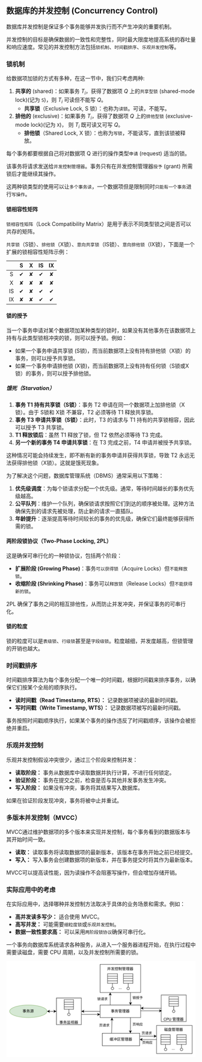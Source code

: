 ## 数据库的并发控制 (Concurrency Control) 
数据库并发控制是保证多个事务能够并发执行而不产生冲突的重要机制。

并发控制的目标是确保数据的一致性和完整性，同时最大限度地提高系统的吞吐量和响应速度。常见的并发控制方法包括`锁机制`、`时间戳排序`、`乐观并发控制`等。

### 锁机制

给数据项加锁的方式有多种，在这一节中，我们只考虑两种:

1. **共享的** (shared)：如果事务 $T_i$，获得了数据项 $Q$ 上的`共享型锁` (shared-mode lock)(记为 `S`)，则 $T_i$ 可读但不能写 $Q$。
   * **共享锁**（Exclusive Lock, S 锁）：也称为`读锁`。可读，不能写。
2. **排他的** (exclusive)：如果事务 $T_i$，获得了数据项 $Q$ 上的`排他型锁` (exclusive-mode lock)(记为 `X`)， 则 $T_i$ 既可读又可写 $Q$。
   * **排他锁**（Shared Lock, X 锁）：也称为`写锁`，不能读写，直到该锁被释放。

每个事务都要根据自己将对数据项 Q 进行的操作类型`申请` (request) 适当的锁。

该事务将请求发送给`并发控制管理器`。事务只有在并发控制管理器`授予` (grant) 所需锁后才能继续其操作。

这两种锁类型的使用可以让`多个事务读`，一个数据项但是限制同时`只能有一个事务`进行`写操作`。

#### 锁相容性矩阵

`锁相容性矩阵`（Lock Compatibility Matrix）是用于表示不同类型锁之间是否可以共存的矩阵。

`共享锁`（S锁）、`排他锁`（X锁）、`意向共享锁`（IS锁）、`意向排他锁`（IX锁），下面是一个扩展的锁相容性矩阵示例：

|        | S  | X  | IS | IX |
|:--------:|:----:|:----:|:----:|:----:|
| S      | ✔  | ✘  | ✔  | ✘  |
| X      | ✘  | ✘  | ✘  | ✘  |
| IS     | ✔  | ✘  | ✔  | ✔  |
| IX     | ✘  | ✘  | ✔  | ✔  |

#### 锁的授予

当一个事务申请对某个数据项加某种类型的锁时，如果没有其他事务在该数据项上持有与此类型锁相冲突的锁，则可以授予锁。例如：

* 如果一个事务申请共享锁 (S锁)，而当前数据项上没有持有排他锁（X锁）的事务，则可以授予共享锁。
* 如果一个事务申请排他锁 (X锁)，而当前数据项上没有持有任何锁（S锁或X锁）的事务，则可以授予排他锁。

##### 饿死（Starvation）

1. **事务 T1 持有共享锁（S锁）**：事务 T2 申请在同一个数据项上加排他锁（X锁）。由于 S锁和 X锁 不兼容，T2 必须等待 T1 释放共享锁。
2. **事务 T3 申请共享锁（S锁）**：此时，T3 的请求与 T1 持有的共享锁相容，因此可以授予 T3 共享锁。
3. **T1 释放锁后**：虽然 T1 释放了锁，但 T2 依然必须等待 T3 完成。
4. **另一个新的事务 T4 申请共享锁**：在 T3 完成之前，T4 申请并被授予共享锁。

这种情况可能会持续发生，即不断有新的事务申请并获得共享锁，导致 T2 永远无法获得排他锁（X锁）。这就是饿死现象。

为了解决这个问题，数据库管理系统（DBMS）通常采用以下策略：

1. **优先级调度**：为每个锁请求分配一个优先级。通常，等待时间越长的事务优先级越高。
2. **公平队列**：维护一个队列，确保锁请求按照它们到达的顺序被处理。这种方法确保先到的请求先被处理，防止新的请求一直插队。
3. **年龄提升**：逐渐提高等待时间较长的事务的优先级，确保它们最终能够获得所需的锁。

#### 两阶段锁协议（Two-Phase Locking, 2PL）

这是确保可串行化的一种锁协议，包括两个阶段：

* **扩展阶段 (Growing Phase)**：事务`可以获得锁`（Acquire Locks）但`不能释放锁`。
* **收缩阶段 (Shrinking Phase)**：事务可以`释放锁`（Release Locks）但`不能获得新的锁`。

2PL 确保了事务之间的相互排他性，从而防止并发冲突，并保证事务的可串行化。 ​

#### 锁的粒度

锁的粒度可以是`表级锁`、`行级锁`甚至是`字段级锁`。粒度越细，并发度越高，但锁管理的开销也越大。

### 时间戳排序

时间戳排序算法为每个事务分配一个唯一的时间戳，根据时间戳来排序事务，以确保它们按某个全局的顺序执行。

* **读时间戳（Read Timestamp, RTS）：** 记录数据项被读的最新时间戳。
* **写时间戳（Write Timestamp, WTS）：** 记录数据项被写的最新时间戳。

事务按照时间戳顺序执行，如果某个事务的操作违反了时间戳顺序，该操作会被拒绝并重启。

### 乐观并发控制

乐观并发控制假设冲突很少，通过三个阶段来控制并发：

* **读取阶段：** 事务从数据库中读取数据并执行计算，不进行任何锁定。
* **验证阶段：** 事务在提交之前，检查是否与其他并发事务发生冲突。
* **写入阶段：** 如果没有冲突，事务将其结果写入数据库。

如果在验证阶段发现冲突，事务将被中止并重试。

### 多版本并发控制（MVCC）

MVCC通过维护数据项的多个版本来实现并发控制，每个事务看到的数据版本与其开始时间一致。

* **读取：** 读取事务将读取数据项的最新版本，该版本在事务开始之前已经提交。
* **写入：** 写入事务会创建数据项的新版本，并在事务提交时将其作为最新版本。

MVCC可以提高读性能，因为读操作不会阻塞写操作，但会增加存储开销。

### 实际应用中的考虑

在实际应用中，选择哪种并发控制方法取决于具体的业务场景和需求。例如：

* **高并发读多写少：** 适合使用 MVCC。
* **高写并发：** 可能需要`细粒度锁`或`乐观并发控制`。
* **数据一致性要求高：** 可以采用`两阶段锁协议`确保可串行化。

一个事务向数据库系统请求各种服务，从进入一个服务器进程开始，在执行过程中需要读磁盘，需要 CPU 周期，以及并发控制所需要的锁。


![database-indexing-concurrency.svg](database-indexing-concurrency.svg)
